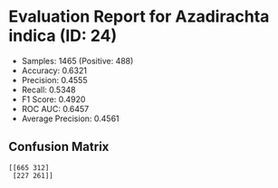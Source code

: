 # Evaluation Report for Azadirachta indica (ID: 24)
- Samples: 1465 (Positive: 488)
- Accuracy: 0.6321
- Precision: 0.4555
- Recall: 0.5348
- F1 Score: 0.4920
- ROC AUC: 0.6457
- Average Precision: 0.4561

## Confusion Matrix
```
[[665 312]
 [227 261]]
```